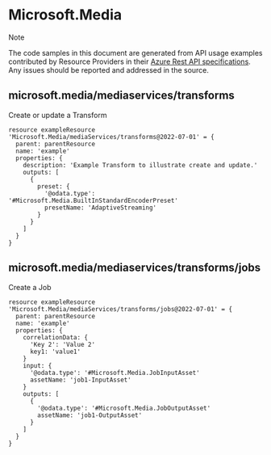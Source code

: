 # Microsoft.Media
  
> [!NOTE]
> The code samples in this document are generated from API usage examples contributed by Resource Providers in their [Azure Rest API specifications](https://github.com/Azure/azure-rest-api-specs). Any issues should be reported and addressed in the source.


## microsoft.media/mediaservices/transforms

Create or update a Transform
```bicep
resource exampleResource 'Microsoft.Media/mediaServices/transforms@2022-07-01' = {
  parent: parentResource 
  name: 'example'
  properties: {
    description: 'Example Transform to illustrate create and update.'
    outputs: [
      {
        preset: {
          '@odata.type': '#Microsoft.Media.BuiltInStandardEncoderPreset'
          presetName: 'AdaptiveStreaming'
        }
      }
    ]
  }
}
```

## microsoft.media/mediaservices/transforms/jobs

Create a Job
```bicep
resource exampleResource 'Microsoft.Media/mediaServices/transforms/jobs@2022-07-01' = {
  parent: parentResource 
  name: 'example'
  properties: {
    correlationData: {
      'Key 2': 'Value 2'
      key1: 'value1'
    }
    input: {
      '@odata.type': '#Microsoft.Media.JobInputAsset'
      assetName: 'job1-InputAsset'
    }
    outputs: [
      {
        '@odata.type': '#Microsoft.Media.JobOutputAsset'
        assetName: 'job1-OutputAsset'
      }
    ]
  }
}
```
